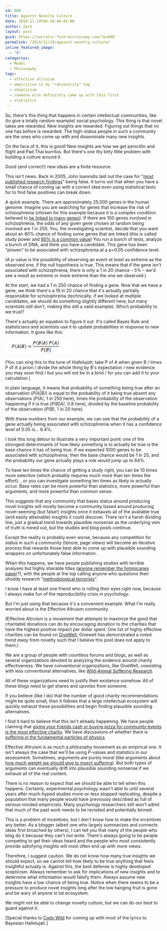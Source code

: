 ```yaml
---
id: 880
title: Against Novelty Culture
date: 2018-11-19T08:30:48-05:00
author: Zach
layout: post
guid: https://socratic-form-microscopy.com/?p=880
permalink: /2018/11/19/against-novelty-culture/
inline_featured_image:
  - "0"
categories:
  - Model
  - Philosophy
tags:
  - effective altruism
  - empiricism is my "rationality" tag
  - skepticism
  - someone else definitely came up with this first
  - statistics
---
```


So, there's this thing that happens in certain intellectual communities, like (to give a totally random example) social psychology. This thing is that novel takes are rewarded. New insights are rewarded. Figuring out things that no one has before is rewarded. The high-status people in such a community are the ones who come up with and disseminate many new insights.

On the face of it, this is good! New insights are how we get penicillin and flight and Pad Thai burritos. But there's one itty bitty little problem with building a culture around it.

Good (and correct!) new ideas are a finite resource.

This isn't news. Back in 2005, John Ioannidis laid out the case for "<a href="https://journals.plos.org/plosmedicine/article?id=10.1371/journal.pmed.0020124">most published research findings</a>" being false. It turns out that when you have a small chance of coming up with a correct idea even using statistical tests for to find false positives can break down.

A quick example. There are approximately 25,000 genes in the human genome. Imagine you are searching for genes that increase the risk of schizophrenia (chosen for this example because it is a complex condition believed to <a href="https://en.wikipedia.org/wiki/Schizophrenia#Genetic">be linked to many genes</a>). If there are 100 genes involved in schizophrenia, the odds of any given gene chosen at random being involved are 1 in 250. You, the investigating scientist, decide that you want about an 80% chance of finding some genes that are linked (this is called study power and <a href="https://www.med.uottawa.ca/sim/data/Study_Design_Power_e.htm">80% is a common value</a>) You run a bunch of tests, analyze a bunch of DNA, and think you have a candidate. This gene has been "proven" to be associated with schizophrenia at a p=0.05 confidence level.

(A p-value is the possibility of observing an event <em>at least</em> as extreme as the observed one, if the null hypothesis is true. This means that if the gene isn't associated with schizophrenia, there is only a 1 in 20 chance – 5% – we'd see a result as extreme or more extreme than the one we observed.)

At the start, we had a 1 in 250 chance of finding a gene. Now that we have a gene, we think there's a 19 in 20 chance that it's actually partially responsible for schizophrenia (technically, if we looked at multiple candidates, we should do something slightly different here, but many scientists still don't, making this still a valid example). Which probability to we trust?

There's actually an equation to figure it out. It's called Bayes Rule and statisticians and scientists use it to update probabilities in response to new information. It goes like this:

<img class="size-full wp-image-881 aligncenter" src="/wp-content/uploads/bayes_theorem.png" alt="" width="211" height="48" />

(You can sing this to the tune of <em>Hallelujah</em>; take P of A when given B / times P of A a priori / divide the whole thing by B's expectation / new evidence you may soon find / but you will not be in a bind / for you can add it to your calculation.)

In plain language, it means that probability of something being true after an observation (<em>P(A|B)</em>) is equal to the probability of it being true absent any observations (<em>P(A)</em>, 1 in 250 here), times the probability of the observation happening if it is true (<em>P(B|A)</em>, 0.8 here), divided by the baseline probability of the observation (<em>P(B)</em>, 1 in 20 here).

With these numbers from our example, we can see that the probability of a gene actually being associated with schizophrenia when it has a confidence level of 0.05 is… 6.4%.

I took this long detour to illustrate a very important point: one of the strongest determinants of how likely something is to actually be true is the base chance it has of being true. If we expected 1000 genes to be associated with schizophrenia, then the base chance would be 1 in 25, and the probability our gene actually plays a role would jump up to 64%.

To have ten times the chance of getting a study right, you can be 10 times more selective (which probably requires much more than ten times the effort)… or you can investigate something ten times as likely to actually occur. Base rates can be more powerful than statistics, more powerful than arguments, and more powerful than common sense.

This suggests that any community that bases status around producing novel insights will mostly become a community based around producing novel-seeming (but false!) insights once it exhausts all of the available true (and easily attainable) insights it could discover. There isn't a harsh dividing line, just a gradual trend towards plausible nonsense as the underlying vein of truth is mined out, but the studies and blog posts continue.

Except the reality is probably even worse, because any competition for status in such a community (tenure, page views) will become an iterative process that rewards those best able to come up with plausible sounding wrappers on unfortunately false information.

When this happens, we have people publishing studies with terrible analyses but highly sharable titles (<a href="https://www.sciencedirect.com/science/article/pii/S2212094715300517">anyone remember the himmicanes paper</a>?), with the people at the top calling anyone who questions their shoddy research "<a href="https://andrewgelman.com/2016/09/21/what-has-happened-down-here-is-the-winds-have-changed/">methodological terrorists</a>".

I know I have at least one friend who is rolling their eyes right now, because I always make fun of the reproducibility crisis in psychology.

But I'm just using that because it's a convenient example. What I'm really worried about is the Effective Altruism community.

(Effective Altruism is a movement that attempts to maximize the good that charitable donations can do by encouraging donation to the charities that have the highest positive impact per dollar spent. One list of highly effective charities can be found on <a href="https://www.givewell.org/charities/top-charities">GiveWell</a>; Givewell has demonstrated a noted trend <em>away</em> from novelty such that I believe this post does not apply to them.)

We are a group of people with countless forums and blogs, as well as several organizations devoted to analyzing the evidence around charity effectiveness. We have conventional organizations, like GiveWell, coexisting with less conventional alternatives, like <a href="https://was-research.org/">Wild-Animal Suffering Research</a>.

All of these organizations need to justify their existence somehow. All of these blogs need to get shares and upvotes from someone.

If you believe (like I do) that the number of good charity recommendations might be quite small, then it follows that a large intellectual ecosystem will quickly exhaust these possibilities and begin finding plausible sounding alternatives.

I find it hard to believe that this isn't already happening. We have people claiming that <a href="https://www.lesswrong.com/posts/k5q6q9oBhj2DYhNZn/ben-hoffman-s-donor-recommendations">giving your friends cash or buying pizza for community events is the most effective charity</a>. We have discussions of whether there is <a href="https://reducing-suffering.org/is-there-suffering-in-fundamental-physics/">suffering in the fundamental particles of physics</a>.

Effective Altruism is as much a philosophy movement as an empirical one. It isn't always the case that we'll be using P-values and statistics in our assessment. Sometimes, arguments are purely moral (like arguments about <a href="https://reducing-suffering.org/the-importance-of-insect-suffering/">how much weight we should give to insect suffering</a>). But both types of arguments can eventually drift into plausible sounding nonsense if we exhaust all of the real content.

There is no reason to expect that we should be able to tell when this happens. Certainly, experimental psychology wasn't able to until several years after much-hyped studies more-or-less stopped replicating, despite a population that many people would have previously described as full of serious-minded empiricists. Many psychology researchers still won't admit that much of the past work needs to be revisited and potentially binned.

This is a problem of incentives, but I don't know how to make the incentives any better. As a blogger (albeit one who largely summarizes and connects ideas first broached by others), I can tell you that many of the people who blog do it because they can't <em>not</em> write. There's always going to be people competing to get their ideas heard and the people who most consistently provide satisfying insights will most often end up with more views.

Therefore, I suggest caution. We do not know how many true insights we should expect, so we cannot tell how likely to be true anything that feels insightful actually is. Against this, the best defense is highly developed scepticism. Always remember to ask for implications of new insights and to determine what information would falsify them. Always assume new insights have a low chance of being true. Notice when there seems to be a pressure to produce novel insights long after the low hanging fruit is gone and be wary of anyone in tat ecosystem.

We might not be able to change novelty culture, but we can do our best to guard against it.

<p class="caption pre-post-meta">
[Special thanks to <a href="https://medium.com/@cody.marie.wild">Cody Wild</a> for coming up with most of the lyrics to Bayesian Hallelujah.]
</p>
